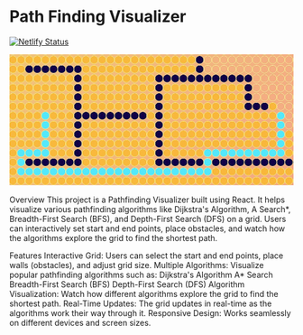 # Path Finding Visualizer
[![Netlify Status](https://api.netlify.com/api/v1/badges/f67f80f5-5b26-47b3-904f-9d8c203d5596/deploy-status)](https://app.netlify.com/sites/dijkstra-path-finder/deploys)

<img src="/src/img.jpg">

Overview
This project is a Pathfinding Visualizer built using React. It helps visualize various pathfinding algorithms like Dijkstra's Algorithm, A Search*, Breadth-First Search (BFS), and Depth-First Search (DFS) on a grid. Users can interactively set start and end points, place obstacles, and watch how the algorithms explore the grid to find the shortest path.

Features
Interactive Grid: Users can select the start and end points, place walls (obstacles), and adjust grid size.
Multiple Algorithms: Visualize popular pathfinding algorithms such as:
Dijkstra's Algorithm
A* Search
Breadth-First Search (BFS)
Depth-First Search (DFS)
Algorithm Visualization: Watch how different algorithms explore the grid to find the shortest path.
Real-Time Updates: The grid updates in real-time as the algorithms work their way through it.
Responsive Design: Works seamlessly on different devices and screen sizes.
